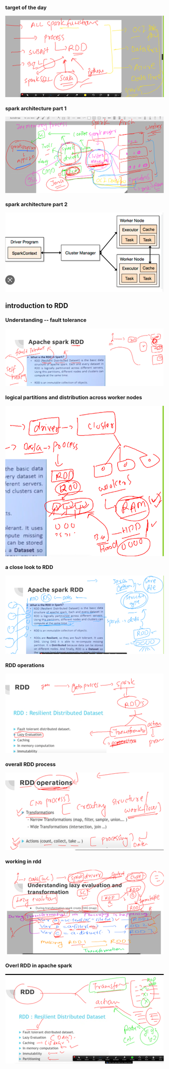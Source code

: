 ### target of the day 

<img src="plan.png">

### spark architecture part 1

<img src="arch1.png">


### spark architecture part 2 

<img src="arch2.png">

##  introduction to RDD 

### Understanding -- fault tolerance 

<img src="fl.png">

### logical partitions and distribution across worker nodes 

<img src="rdd1.png">

### a close look to RDD 

<img src="rdd2.png">

### RDD operations 

<img src="rdd3.png">

### overall RDD process

<img src="dd4.png">

### working in rdd

<img src="work.png">

### Overl RDD in apache spark 

<img src="rdd_done.png">



